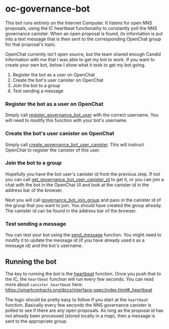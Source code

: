 # oc-governance-bot

This bot runs entirely on the Internet Computer. It listens for open NNS proposals, using the IC heartbeat functionality to constantly poll the NNS governance canister. When an open proposal is found, its information is put into a text message that is then sent to the corresponding OpenChat group for that proposal's topic.

OpenChat currently isn't open source, but the team shared enough Candid information with me that I was able to get my bot to work. If you want to create your own bot, below I show what it took to get my bot going.

1. Register the bot as a user on OpenChat
2. Create the bot's user canister on OpenChat
3. Join the bot to a group
4. Test sending a message

### Register the bot as a user on OpenChat

Simply call [register_governance_bot_user](https://github.com/lastmjs/oc-governance-bot/blob/main/canisters/bot/src/bot_utilities.rs#L25) with the correct username. You will need to modify this function with your bot's username.

### Create the bot's user canister on OpenChat

Simply call [create_governance_bot_user_canister](https://github.com/lastmjs/oc-governance-bot/blob/main/canisters/bot/src/bot_utilities.rs#L38). This will instruct OpenChat to register the canister of this user.

### Join the bot to a group

Hopefully you have the bot user's canister id from the previous step. If not you can call [get_governance_bot_user_canister_id](https://github.com/lastmjs/oc-governance-bot/blob/main/canisters/bot/src/bot_utilities.rs#L49) to get it, or you can join a chat with the bot in the OpenChat UI and look at the canister id in the address bar of the browser.

Next you will call [governance_bot_join_group](https://github.com/lastmjs/oc-governance-bot/blob/main/canisters/bot/src/bot_utilities.rs#L70) and pass in the canister id of the group that you want to join. You should have created the group already. The canister id can be found in the address bar of the browser.

### Test sending a message

You can test your bot using the [send_message](https://github.com/lastmjs/oc-governance-bot/blob/main/canisters/bot/src/bot_utilities.rs#L84) function. You might need to modify it to update the message id (if you have already used `0` as a message id) and the bot's username.

## Running the bot

The key to running the bot is the [heartbeat](https://github.com/lastmjs/oc-governance-bot/blob/main/canisters/bot/src/lib.rs#L52) function. Once you push that to the IC, the `heartbeat` function will run every few seconds. You can read more about `canister_heartbeat` here: https://smartcontracts.org/docs/interface-spec/index.html#_heartbeat

The logic should be pretty easy to follow if you start at the `heartbeat` function. Basically every few seconds the NNS governance canister is polled to see if there are any open proposals. As long as the proposal id has not already been processed (stored locally in a map), then a message is sent to the appropriate group.